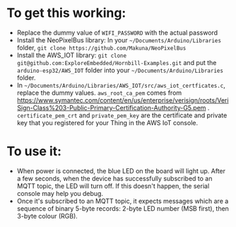 # To get this working:

- Replace the dummy value of `WIFI_PASSWORD` with the actual password
- Install the NeoPixelBus library: In your `~/Documents/Arduino/Libraries` folder, `git clone https://github.com/Makuna/NeoPixelBus`
- Install the AWS_IOT library: `git clone git@github.com:ExploreEmbedded/Hornbill-Examples.git` and put the `arduino-esp32/AWS_IOT` folder into your `~/Documents/Arduino/Libraries` folder.
- In `~/Documents/Arduino/Libraries/AWS_IOT/src/aws_iot_certficates.c`, replace the dummy values. `aws_root_ca_pem` comes from https://www.symantec.com/content/en/us/enterprise/verisign/roots/VeriSign-Class%203-Public-Primary-Certification-Authority-G5.pem . `certificate_pem_crt` and `private_pem_key` are the certificate and private key that you registered for your Thing in the AWS IoT console.

# To use it:

- When power is connected, the blue LED on the board will light up. After a few seconds, when the device has successfully subscribed to an MQTT topic, the LED will turn off. If this doesn't happen, the serial console may help you debug.
- Once it's subscribed to an MQTT topic, it expects messages which are a sequence of binary 5-byte records: 2-byte LED number (MSB first), then 3-byte colour (RGB).

